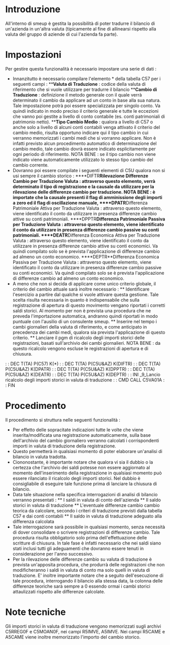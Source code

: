 # Introduzione
All'interno di smeup è gestita la possibilità di poter tradurre il bilancio di un'azienda in un'altra valuta (tipicamente al fine di allinearsi rispetto alla valuta del gruppo di aziende di cui l'azienda fa parte).

# Impostazioni
Per gestire questa funzionalità è necessario impostare una serie di dati : 
* Innanzitutto è necessario compilare l'elemento * della tabella C57 per i seguenti campi : 
****Valuta di Traduzione** :  codice della valuta di riferimento che si vuole utilizzare per tradurre il bilancio
****Cambio di Traduzione** :  definizione il metodo generale con il quale verrà determinato il cambio da applicare ad un conto in base alla sua natura. Tale impostazione potrà poi essere specializzata per singolo conto. Va quindi indicato in modo preciso il criterio generale e tutte le eccezioni che vanno poi gestite a livello di conto contabile (es. conti patrimoniali di patrimonio netto).
****Tipo Cambio Medio** :  qualora a livello di C57 o anche solo a livello di alcuni conti contabili venga attivato il criterio del cambio medio, risulta opportuno indicare qui il tipo cambio in cui verranno memorizzati i cambi medi che si vorranno applicare. Non è infatti previsto alcun procedimento automatico di determinazione del cambio medio, tale cambio dovrà essere indicato esplicitamente per ogni periodo di riferimento. NOTA BENE :  se il tipo cambio non viene indicato viene automaticamente utilizzato lo stesso tipo cambio del cambio corrente.
* Dovranno poi essere compilate i seguenti elementi di C5U qualora non si usi sempre il cambio storico : 
****DIFTR**Rilevazione Differenze Cambio per Traduzione Valuta :  attraverso questo elemento, verrà determinato il tipo di registrazione e la causale da utilizzare per la rilevazione delle differenze cambio per traduzione. NOTA BENE :  è importate che la causale presenti il flag di amminissione degli importi a zero ed il flag di oscillazione manuale,
****DPATR**Differenza Patrimoniale Attiva per Traduzione Valuta :  attraverso questo elemento, viene identificato il conto da utilizzare in presenza differenze cambio attive su conti patrimoniali.
****DPPTR**Differenza Patrimoniale Passiva per Traduzione Valuta :  attraverso questo elemento, viene identificato il conto da utilizzare in presenza differenze cambio passive su conti patrimoniali.
****DEATR**Differenza Economica Attiva per Traduzione Valuta :  attraverso questo elemento, viene identificato il conto da utilizzare in presenza differenze cambio attive su conti economici. Va quindi compilato solo se è prevista l'applicazione di differenze cambio ad almeno un conto economico.
****DEPTR**Differenza Economica Passiva per Traduzione Valuta :  attraverso questo elemento, viene identificato il conto da utilizzare in presenza differenze cambio passive su conti economici. Va quindi compilato solo se è prevista l'applicazione di differenze cambio ad almeno un conto economico.
* A meno che non si decida di applicare come unico criterio globale, il criterio del cambio attuale sarà inoltre necessario : 
** Identificare l'esercizio a partire dal qualche si vuole attivare questa gestione. Tale scelta risulta necessaria in quanto è indispensabile che sulla registrazione di apertura di questo movimento vengano riportati i corretti saldi storici. Al momento per non è prevista una procedura che ne preveda l'importazione automatica, andranno quindi riportati in modo puntuale con l'ausilio di un consulente smeup.
** Inserire nel tempo i cambi giornalieri della valuta di riferimento, e come anticipato in precedenza dei cambi medi, qualora sia prevista l'applicazione di questo criterio.
** Lanciare il pgm di ricalcolo degli importi storici delle registrazioni, basati sull'archivio dei cambi giornalieri. NOTA BENE :  da questo ricalcolo vengono escluse le registrazioni di apertura e di chiusura.

 :  : DEC T(TA) P(C57) K(*)
 :  : DEC T(TA) P(C5U&AZ) K(DIFTR)
 :  : DEC T(TA) P(C5U&AZ) K(DPATR)
 :  : DEC T(TA) P(C5U&AZ) K(DPPTR)
 :  : DEC T(TA) P(C5U&AZ) K(DEATR)
 :  : DEC T(TA) P(C5U&AZ) K(DEPTR)
 :  : INI _9_Lancio ricalcolo degli importi storici in valuta di traduzione
 :  : CMD CALL C5VA01A
 :  : FIN

# Procedimento
Il procedimento si struttura nelle seguenti funzionalità : 
* Per effetto delle sopracitate indicazioni tutte le volte che viene inserita/modificata una registrazione automaticamente, sulla base dell'archivio del cambio giornaliero verranno calcolati i corrispondenti importi in valuta di traduzione della registrazione.
* Questo permetterà in qualsiasi momento di poter elaborare un'analisi di bilancio in valuta tradotta.
* Ciononostante, è importante notare che qualora vi sia il dubbio o la certezza che l'archivio dei saldi potesse non essere aggiornato al momento dell'inserimento della registrazione in qualsiasi momento può essere rilanciato il ricalcolo degli importi storici. Nel dubbio è consigliabile di eseguire tale funzione prima di lanciare la chiusura di bilancio.
* Data tale situazione nella specifica interrogazioni di analisi di bilancio verranno presentati : 
** I saldi in valuta di conto dell'azienda
** Il saldo storici in valuta di traduzione
** L'eventuale differenze cambio cambio teorica da calcolare, secondo i criteri di traduzione previsti dalla tabella C57 e dai conti contabili
** Il saldo in valuta di traduzione adeguato alla differenza calcolata
* Tale interrogazione sarà possibile in qualsiasi momento, senza necessità di dover consolidare o scrivere registrazioni di differenze cambio. Tale procedura risulta obbligatorio solo prima dell'effettuazione delle scritture di chiusura. In tale fase è infatti necessario che nei saldi siano stati inclusi tutti gli adeguamenti che dovranno essere tenuti in considerazione per l'anno successivo.
* Per la rilevazione delle differenze cambio su valuta di traduzione è prevista un'apposita procedura, che produrrà delle registrazioni che non modificheranno i saldi in valuta di conto ma solo quelli in valuta di traduzione. E' inoltre importante notare che a seguito dell'esecuzione di tale procedura, interrogando il bilancio alla stessa data, la colonna delle differenze teoriche sarà sempre a 0 essendo ormai i cambi storici attaulizzati rispetto alle differenze calcolate.

# Note tecniche
Gli importi storici in valuta di traduzione vengono memorizzati sugli archivi C5RREG0F e C5MOAN0F, nei campi R5IMVE, A5IMVE. Nei campi R5CAME e A5CAME viene inoltre memorizzato l'importo del cambio storico.

